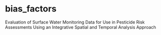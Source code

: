 # bias_factors
Evaluation of Surface Water Monitoring Data for Use in Pesticide Risk Assessments Using an Integrative Spatial and Temporal Analysis Approach
